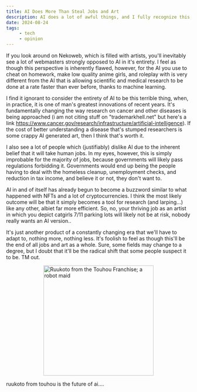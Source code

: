 ```yaml
---
title: AI Does More Than Steal Jobs and Art
description: AI does a lot of awful things, and I fully recognize this, but I also feel as though many people are under a false premonition as to what AI can/will be able to do. This article is basically just my thoughts on AI as a whole, and why I think it does have a lot of valid use cases in medical/science research.
date: 2024-08-24
tags: 
     - tech
     - opinion
---
```


If you look around on Nekoweb, which is filled with artists, you'll inevitably see a lot of webmasters strongly opposed to AI in it's entirety. I feel as though this perspective is inherently flawed, however, for the AI you use to cheat on homework, make low quality anime girls, and roleplay with is very different from the AI that is allowing scientific and medical research to be done at a rate faster than ever before, thanks to machine learning.

I find it ignorant to consider the entirety of AI to be this terrible thing, when, in practice, it is one of man's greatest innovations of recent years. It's fundamentally changing the way research on cancer and other diseases is being approached (i am not citing stuff on "trademarkhell.net" but here's a link https://www.cancer.gov/research/infrastructure/artificial-intelligence). If the cost of better understanding a disease that's stumped researchers is some crappy AI generated art, then I think that's worth it.

I also see a lot of people which (justifiably) dislike AI due to the inherent belief that it will take human jobs. In my eyes, however, this is simply improbable for the majority of jobs, because governments will likely pass regulations forbidding it. Governments would end up being the people having to deal with the homeless cleanup, unemployment checks, and reduction in tax income, and believe it or not, they don't want to. 

AI in and of itself has already begun to become a buzzword similar to what happened with NFTs and a lot of cryptocurrencies. I think the most likely outcome will be that it simply becomes a tool for research (and larping...) like any other, albiet far more efficient. So, no, your thriving job as an artist in which you depict catgirls 7/11 parking lots will likely not be at risk, nobody really wants an AI version.. 

It's just another product of a constantly changing era that we'll have to adapt to, nothing more, nothing less. It's foolish to feel as though this'll be the end of all jobs and art as a whole. Sure, some fields may change to a degree, but I doubt that it'll be the radical shift that some people suspect it to be. TM out.


<img src="/img/ruukoto.png" alt=" Ruukoto from the Touhou Franchise; a robot maid " height=300px style="display: block; margin: 0 auto"/> 

ruukoto from touhou is the future of ai....

